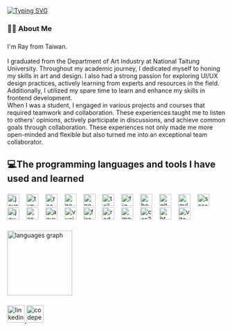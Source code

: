 [![Typing SVG](https://readme-typing-svg.herokuapp.com?font=Fira+Code&weight=700&pause=1000&width=435&lines=Hi+there!+I'm+Ray.;A+Frontend+Developer)](https://git.io/typing-svg)
###

<h3 align="left">👩‍💻 About Me</h3>

###

<p align="left">I'm Ray from Taiwan.<br><br>I graduated from the Department of Art Industry at National Taitung University. Throughout my academic journey, I dedicated myself to honing my skills in art and design. I also had a strong passion for exploring UI/UX design practices, actively learning from experts and resources in the field. Additionally, I utilized my spare time to learn and enhance my skills in frontend development.<br>When I was a student, I engaged in various projects and courses that required teamwork and collaboration. These experiences taught me to listen to others' opinions, actively participate in discussions, and achieve common goals through collaboration. These experiences not only made me more open-minded and flexible but also turned me into an exceptional team collaborator.</p>

###

<h2 align="left">💻The programming languages and tools I have used and learned</h2>

###

<div align="left">
    <img src="https://img.shields.io/badge/JavaScript-F7DF1E?logo=javascript&logoColor=black&style=for-the-badge" height="28" alt="javascript logo"  />
  <img width="8" />
  <img src="https://img.shields.io/badge/TypeScript-3178C6?logo=typescript&logoColor=white&style=for-the-badge" height="28" alt="typescript logo"  />
  <img width="8" />
  <img src="https://img.shields.io/badge/React-61DAFB?logo=react&logoColor=black&style=for-the-badge" height="28" alt="react logo"  />
  <img width="8" />
  <img src="https://img.shields.io/badge/Next.js-000000?logo=nextdotjs&logoColor=white&style=for-the-badge" height="28" alt="nextjs logo"  />
  <img width="8" />
  <img src="https://img.shields.io/badge/Node.js-339933?logo=nodedotjs&logoColor=white&style=for-the-badge" height="28" alt="nodejs logo"  />
  <img width="8" />
  <img src="https://img.shields.io/badge/Tailwind CSS-06B6D4?logo=tailwindcss&logoColor=black&style=for-the-badge" height="28" alt="tailwindcss logo"  />
  <img width="8" />
  <img src="https://img.shields.io/badge/Figma-F24E1E?logo=figma&logoColor=white&style=for-the-badge" height="28" alt="figma logo"  />
  <img width="8" />
  <img src="https://img.shields.io/badge/Bootstrap-7952B3?logo=bootstrap&logoColor=white&style=for-the-badge" height="28" alt="bootstrap logo"  />
  <img width="8" />
  <img src="https://img.shields.io/badge/Git-F05032?logo=git&logoColor=white&style=for-the-badge" height="28" alt="git logo"  />
  <img width="8" />
  <img src="https://img.shields.io/badge/gulp-CF4647?logo=gulp&logoColor=white&style=for-the-badge" height="28" alt="gulp logo"  />
  <img width="8" />
  <img src="https://img.shields.io/badge/Sass-CC6699?logo=sass&logoColor=black&style=for-the-badge" height="28" alt="sass logo"  />
  <img width="8" />
  <img src="https://img.shields.io/badge/jQuery-0769AD?logo=jquery&logoColor=white&style=for-the-badge" height="28" alt="jquery logo"  />
  <img width="8" />
  <img src="https://img.shields.io/badge/Express-000000?logo=express&logoColor=white&style=for-the-badge" height="28" alt="express logo"  />
  <img width="8" />
  <img src="https://img.shields.io/badge/Microsoft Azure-0078D4?logo=microsoftazure&logoColor=white&style=for-the-badge" height="28" alt="azure logo"  />
  <img width="8" />
  <img src="https://img.shields.io/badge/Vue.js-4FC08D?logo=vuedotjs&logoColor=black&style=for-the-badge" height="28" alt="vuejs logo"  />
  <img width="8" />
  <img src="https://img.shields.io/badge/Firebase-FFCA28?logo=firebase&logoColor=black&style=for-the-badge" height="28" alt="firebase logo"  />
  <img width="8" />
  <img src="https://img.shields.io/badge/Redux-764ABC?logo=redux&logoColor=white&style=for-the-badge" height="28" alt="redux logo"  />
  <img width="8" />
  <img src="https://img.shields.io/badge/MongoDB-47A248?logo=mongodb&logoColor=white&style=for-the-badge" height="28" alt="mongodb logo"  />
  <img width="8" />
  <img src="https://img.shields.io/badge/CSS3-1572B6?logo=css3&logoColor=white&style=for-the-badge" height="28" alt="css3 logo"  />
  <img width="8" />
  <img src="https://img.shields.io/badge/HTML5-E34F26?logo=html5&logoColor=white&style=for-the-badge" height="28" alt="html5 logo"  />
    <img width="8" />
  <img src="https://img.shields.io/badge/Vite-646CFF?logo=vite&logoColor=white&style=for-the-badge" height="28" alt="vite logo"  />
</div>

###

<div align="left">
  <img src="https://github-readme-stats.vercel.app/api/top-langs?username=YZRay&locale=en&hide_title=false&layout=compact&card_width=320&langs_count=5&theme=dracula&hide_border=false&order=2" height="150" alt="languages graph"  />
</div>

###

<div align="left">
  <a href="https://www.linkedin.com/in/%E6%BE%A4%E7%9D%BF-%E5%A7%9A-82374b26b" target="_blank">
    <img src="https://img.shields.io/static/v1?message=LinkedIn&logo=linkedin&label=&color=0077B5&logoColor=white&labelColor=&style=for-the-badge" height="40" alt="linkedin logo"  />
  </a>
  <a href="https://codepen.io/YZRay" target="_blank">
    <img src="https://img.shields.io/static/v1?message=Codepen&logo=codepen&label=&color=000000&logoColor=white&labelColor=&style=for-the-badge" height="40" alt="codepen logo"  />
  </a>
</div>

###
